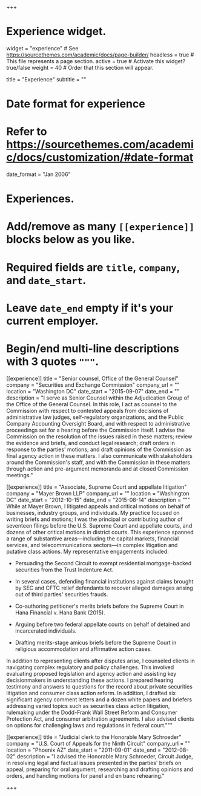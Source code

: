 +++
# Experience widget.
widget = "experience"  # See https://sourcethemes.com/academic/docs/page-builder/
headless = true  # This file represents a page section.
active = true  # Activate this widget? true/false
weight = 40  # Order that this section will appear.

title = "Experience"
subtitle = ""

# Date format for experience
#   Refer to https://sourcethemes.com/academic/docs/customization/#date-format
date_format = "Jan 2006"

# Experiences.
#   Add/remove as many `[[experience]]` blocks below as you like.
#   Required fields are `title`, `company`, and `date_start`.
#   Leave `date_end` empty if it's your current employer.
#   Begin/end multi-line descriptions with 3 quotes `"""`.
[[experience]]
  title = "Senior counsel, Office of the General Counsel"
  company = "Securities and Exchange Commission"
  company_url = ""
  location = "Washington DC"
  date_start = "2015-09-07"
  date_end = ""
  description = "I serve as Senior Counsel within the Adjudication Group of the Office of the General Counsel. In this role, I act as counsel to the Commission with respect to contested appeals from decisions of administrative law judges, self-regulatory organizations, and the Public Company Accounting Oversight Board, and with respect to administrative proceedings set for a hearing before the Commission itself. I advise the Commission on the resolution of the issues raised in these matters; review the evidence and briefs, and conduct legal research; draft orders in response to the parties' motions; and draft opinions of the Commission as final agency action in these matters. I also communicate with stakeholders around the Commission's staff, and with the Commission in these matters through action and pre-argument memoranda and at closed Commission meetings."

[[experience]]
  title = "Associate, Supreme Court and appellate litigation"
  company = "Mayer Brown LLP"
  company_url = ""
  location = "Washington DC"
  date_start = "2012-10-15"
  date_end = "2015-08-14"
  description = """
  While at Mayer Brown, I litigated appeals and critical motions on behalf of businesses, industry groups, and individuals. My practice focused on writing briefs and motions; I was the principal or contributing author of seventeen filings before the U.S. Supreme Court and appellate courts, and dozens of other critical motions in district courts. This experience spanned a range of substantive areas—including the capital markets, financial services, and telecommunications sectors—in complex litigation and putative class actions. My representative engagements included: 

-	Persuading the Second Circuit to exempt residential mortgage-backed securities from the Trust Indenture Act.

-	In several cases, defending financial institutions against claims brought by SEC and CFTC relief defendants to recover alleged damages arising out of third parties' securities frauds.

-	Co-authoring petitioner's merits briefs before the Supreme Court in Hana Financial v. Hana Bank (2015).

-	Arguing before two federal appellate courts on behalf of detained and incarcerated individuals. 

-	Drafting merits-stage amicus briefs before the Supreme Court in religious accommodation and affirmative action cases.

In addition to representing clients after disputes arise, I counseled clients in navigating complex regulatory and policy challenges. This involved evaluating proposed legislation and agency action and assisting key decisionmakers in understanding these actions. I prepared hearing testimony and answers to questions for the record about private securities litigation and consumer class action reform. In addition, I drafted six significant agency comment letters and a dozen white papers and briefers addressing varied topics such as securities class action litigation, rulemaking under the Dodd-Frank Wall Street Reform and Consumer Protection Act, and consumer arbitration agreements. I also advised clients on options for challenging laws and regulations in federal court."""

[[experience]]
  title = "Judicial clerk to the Honorable Mary Schroeder"
  company = "U.S. Court of Appeals for the Ninth Circuit"
  company_url = ""
  location = "Phoenix AZ"
  date_start = "2011-09-01"
  date_end = "2012-08-02"
  description = "I advised the Honorable Mary Schroeder, Circuit Judge, in resolving legal and factual issues presented in the parties' briefs on appeal, preparing for oral argument, researching and drafting opinions and orders, and handling motions for panel and en banc rehearing."

+++
